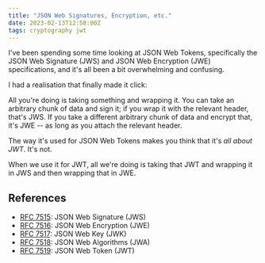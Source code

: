 ```yaml
---
title: "JSON Web Signatures, Encryption, etc."
date: 2023-02-13T12:58:00Z
tags: cryptography jwt
---
```


I've been spending some time looking at JSON Web Tokens, specifically the JSON Web Signature (JWS) and JSON Web Encryption (JWE) specifications, and it's all been a bit overwhelming and confusing.

I had a realisation that finally made it click:

<div class="callout callout-primary" markdown="span">
All you're doing is taking something and wrapping it. You can take an arbitrary chunk of data and sign it; if you wrap it with the relevant header, that's JWS. If you take a different arbitrary chunk of data and encrypt that, it's JWE -- as long as you attach the relevant header.
</div>

The way it's used for JSON Web Tokens makes you think that it's _all about JWT_. It's not.

When we use it for JWT, all we're doing is taking that JWT and wrapping it in JWS and then wrapping that in JWE.

## References

- [RFC 7515](https://www.rfc-editor.org/rfc/rfc7515.html): JSON Web Signature (JWS)
- [RFC 7516](https://www.rfc-editor.org/rfc/rfc7516.html): JSON Web Encryption (JWE)
- [RFC 7517](https://www.rfc-editor.org/rfc/rfc7517.html): JSON Web Key (JWK)
- [RFC 7518](https://www.rfc-editor.org/rfc/rfc7518.html): JSON Web Algorithms (JWA)
- [RFC 7519](https://www.rfc-editor.org/rfc/rfc7519.html): JSON Web Token (JWT)
